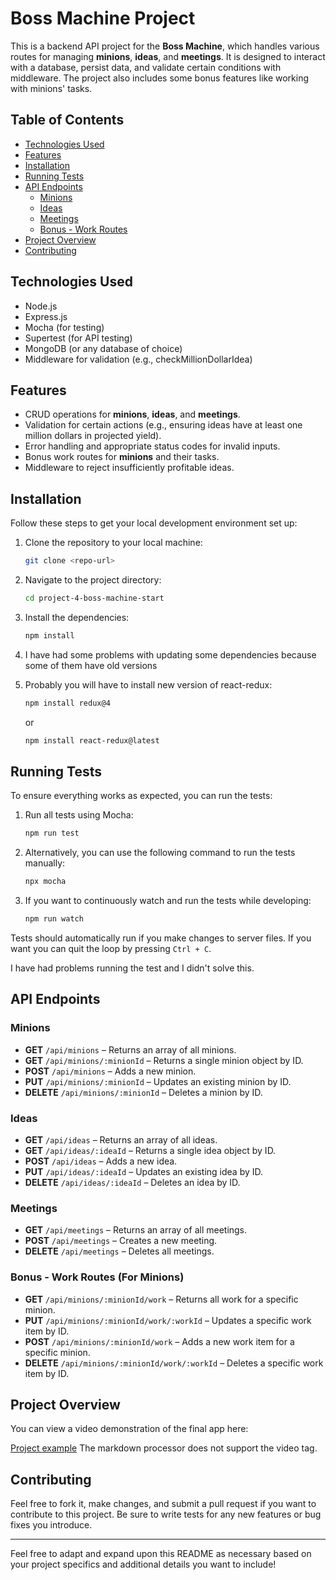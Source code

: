 # Boss Machine Project

This is a backend API project for the **Boss Machine**, which handles various routes for managing **minions**, **ideas**, and **meetings**. It is designed to interact with a database, persist data, and validate certain conditions with middleware. The project also includes some bonus features like working with minions' tasks.

## Table of Contents
- [Technologies Used](#technologies-used)
- [Features](#features)
- [Installation](#installation)
- [Running Tests](#running-tests)
- [API Endpoints](#api-endpoints)
  - [Minions](#minions)
  - [Ideas](#ideas)
  - [Meetings](#meetings)
  - [Bonus - Work Routes](#bonus-work-routes)
- [Project Overview](#project-overview)
- [Contributing](#contributing)

## Technologies Used
- Node.js
- Express.js
- Mocha (for testing)
- Supertest (for API testing)
- MongoDB (or any database of choice)
- Middleware for validation (e.g., checkMillionDollarIdea)
  
## Features
- CRUD operations for **minions**, **ideas**, and **meetings**.
- Validation for certain actions (e.g., ensuring ideas have at least one million dollars in projected yield).
- Error handling and appropriate status codes for invalid inputs.
- Bonus work routes for **minions** and their tasks.
- Middleware to reject insufficiently profitable ideas.

## Installation

Follow these steps to get your local development environment set up:

1. Clone the repository to your local machine:

    ```bash
    git clone <repo-url>
    ```

2. Navigate to the project directory:

    ```bash
    cd project-4-boss-machine-start
    ```

3. Install the dependencies:

    ```bash
    npm install
    ```
4. I have had some problems with updating some dependencies because some of them have old versions

5. Probably you will have to install new version of react-redux:

    ``` bash
    npm install redux@4
    ```

    or

   ``` bash
   npm install react-redux@latest
   ```
   
## Running Tests

To ensure everything works as expected, you can run the tests:

1. Run all tests using Mocha:

    ```bash
    npm run test
    ```

2. Alternatively, you can use the following command to run the tests manually:

    ```bash
    npx mocha
    ```

3. If you want to continuously watch and run the tests while developing:

    ```bash
    npm run watch
    ```

Tests should automatically run if you make changes to server files. If you want you can quit the loop by pressing `Ctrl + C`.

I have had problems running the test and I didn't solve this.

## API Endpoints

### Minions
- **GET** `/api/minions` – Returns an array of all minions.
- **GET** `/api/minions/:minionId` – Returns a single minion object by ID.
- **POST** `/api/minions` – Adds a new minion.
- **PUT** `/api/minions/:minionId` – Updates an existing minion by ID.
- **DELETE** `/api/minions/:minionId` – Deletes a minion by ID.

### Ideas
- **GET** `/api/ideas` – Returns an array of all ideas.
- **GET** `/api/ideas/:ideaId` – Returns a single idea object by ID.
- **POST** `/api/ideas` – Adds a new idea.
- **PUT** `/api/ideas/:ideaId` – Updates an existing idea by ID.
- **DELETE** `/api/ideas/:ideaId` – Deletes an idea by ID.

### Meetings
- **GET** `/api/meetings` – Returns an array of all meetings.
- **POST** `/api/meetings` – Creates a new meeting.
- **DELETE** `/api/meetings` – Deletes all meetings.

### Bonus - Work Routes (For Minions)
- **GET** `/api/minions/:minionId/work` – Returns all work for a specific minion.
- **PUT** `/api/minions/:minionId/work/:workId` – Updates a specific work item by ID.
- **POST** `/api/minions/:minionId/work` – Adds a new work item for a specific minion.
- **DELETE** `/api/minions/:minionId/work/:workId` – Deletes a specific work item by ID.

## Project Overview

You can view a video demonstration of the final app here:

  <a href= "https://s3.amazonaws.com/codecademy-content/programs/build-apis/solution-videos/BossMachine480.mov">Project example</a>
       The markdown processor does not support the video tag.
  
## Contributing

Feel free to fork it, make changes, and submit a pull request if you want to contribute to this project. Be sure to write tests for any new features or bug fixes you introduce.


---

Feel free to adapt and expand upon this README as necessary based on your project specifics and additional details you want to include!

